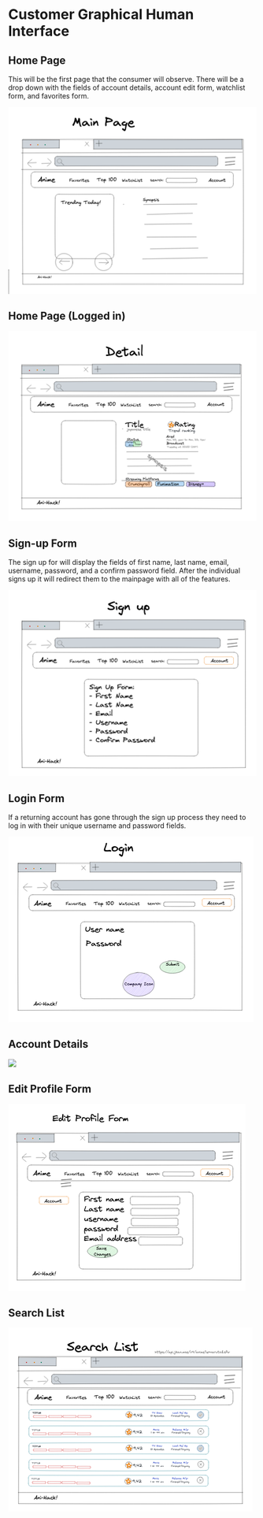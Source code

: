 # Customer Graphical Human Interface 

## Home Page

This will be the first page that the consumer will observe. There will be a drop down with the fields of account details, account edit form, watchlist form, and favorites form. 

<img src="./Mainpage.png" />


## Home Page (Logged in)

<img src="./User login mainpage.png" />


## Sign-up Form 

The sign up for will display the fields of first name, last name, email, username, password, and a confirm password field. After the individual signs up it will redirect them to the mainpage with all of the features.

<img src="./Sign-up.png" />

## Login Form 

If a returning account has gone through the sign up process they need to log in with their unique username and password fields. 

<img src="./Login.png" />


## Account Details 

<img src="./Account Details.png" />

## Edit Profile Form

<img src="./Edit Profile Form.png" />

## Search List 

<img src="./Search List.png" />